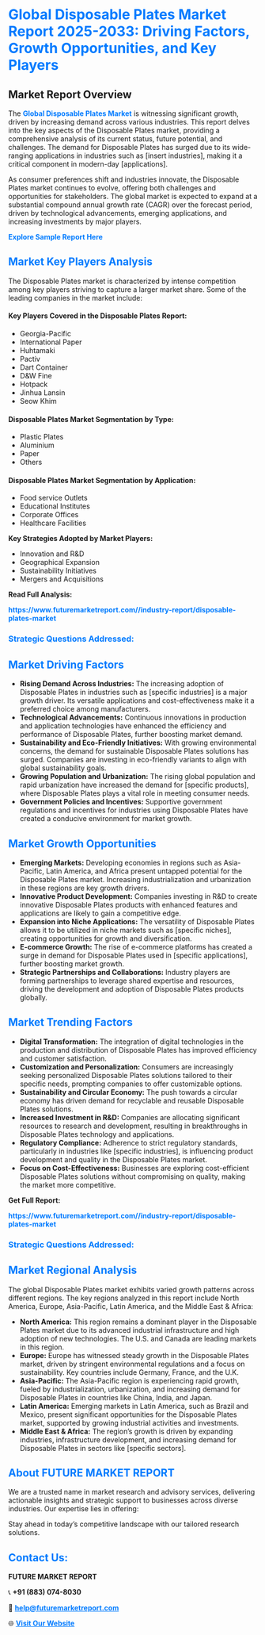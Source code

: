 <h1 style="color: #007BFF;">Global Disposable Plates Market Report 2025-2033: Driving Factors, Growth Opportunities, and Key Players</h1>

<section id="overview">
<h2>Market Report Overview</h2>
<p>The <a href="https://www.futuremarketreport.com//industry-report/disposable-plates-market" style="color: #007BFF; text-decoration: none;"><strong>Global Disposable Plates Market</strong></a> is witnessing significant growth, driven by increasing demand across various industries. This report delves into the key aspects of the Disposable Plates market, providing a comprehensive analysis of its current status, future potential, and challenges. The demand for Disposable Plates has surged due to its wide-ranging applications in industries such as [insert industries], making it a critical component in modern-day [applications].</p>
<p>As consumer preferences shift and industries innovate, the Disposable Plates market continues to evolve, offering both challenges and opportunities for stakeholders. The global market is expected to expand at a substantial compound annual growth rate (CAGR) over the forecast period, driven by technological advancements, emerging applications, and increasing investments by major players.</p>
</section>

<section id="overview">
<p><a href="https://www.futuremarketreport.com//request-sample/reportId=54427" style="color: #007BFF; text-decoration: none;"><strong>Explore Sample Report Here</strong></a></p>
</section>

<section id="key-players">
<h2 style="color: #007BFF;">Market Key Players Analysis</h2>
<p>The Disposable Plates market is characterized by intense competition among key players striving to capture a larger market share. Some of the leading companies in the market include:</p>
<h4>Key Players Covered in the Disposable Plates Report:</h4>
<ul><li>Georgia-Pacific</li><li>International Paper</li><li>Huhtamaki</li><li>Pactiv</li><li>Dart Container</li><li>D&amp;W Fine</li><li>Hotpack</li><li>Jinhua Lansin</li><li>Seow Khim</li></ul>
<h4>Disposable Plates Market Segmentation by Type:</h4>
<ul><li>Plastic Plates</li><li>Aluminium</li><li>Paper</li><li>Others</li></ul>

<h4>Disposable Plates Market Segmentation by Application:</h4>
<ul><li>Food service Outlets</li><li>Educational Institutes</li><li>Corporate Offices</li><li>Healthcare Facilities</li></ul>
<p><strong>Key Strategies Adopted by Market Players:</strong></p>
<ul>
<li>Innovation and R&D</li>
<li>Geographical Expansion</li>
<li>Sustainability Initiatives</li>
<li>Mergers and Acquisitions</li>
</ul>
</section>

<section>
<p><strong>Read Full Analysis: </strong></p><a href="https://www.futuremarketreport.com//industry-report/disposable-plates-market" style="color: #007BFF; text-decoration: none;"><strong>https://www.futuremarketreport.com//industry-report/disposable-plates-market</strong></a>
<h3 style="color: #007BFF;">Strategic Questions Addressed:</h3>
</section>

<section id="driving-factors">
<h2 style="color: #007BFF;">Market Driving Factors</h2>
<ul>
<li><strong>Rising Demand Across Industries:</strong> The increasing adoption of Disposable Plates in industries such as [specific industries] is a major growth driver. Its versatile applications and cost-effectiveness make it a preferred choice among manufacturers.</li>
<li><strong>Technological Advancements:</strong> Continuous innovations in production and application technologies have enhanced the efficiency and performance of Disposable Plates, further boosting market demand.</li>
<li><strong>Sustainability and Eco-Friendly Initiatives:</strong> With growing environmental concerns, the demand for sustainable Disposable Plates solutions has surged. Companies are investing in eco-friendly variants to align with global sustainability goals.</li>
<li><strong>Growing Population and Urbanization:</strong> The rising global population and rapid urbanization have increased the demand for [specific products], where Disposable Plates plays a vital role in meeting consumer needs.</li>
<li><strong>Government Policies and Incentives:</strong> Supportive government regulations and incentives for industries using Disposable Plates have created a conducive environment for market growth.</li>
</ul>
</section>

<section id="growth-opportunities">
<h2 style="color: #007BFF;">Market Growth Opportunities</h2>
<ul>
<li><strong>Emerging Markets:</strong> Developing economies in regions such as Asia-Pacific, Latin America, and Africa present untapped potential for the Disposable Plates market. Increasing industrialization and urbanization in these regions are key growth drivers.</li>
<li><strong>Innovative Product Development:</strong> Companies investing in R&D to create innovative Disposable Plates products with enhanced features and applications are likely to gain a competitive edge.</li>
<li><strong>Expansion into Niche Applications:</strong> The versatility of Disposable Plates allows it to be utilized in niche markets such as [specific niches], creating opportunities for growth and diversification.</li>
<li><strong>E-commerce Growth:</strong> The rise of e-commerce platforms has created a surge in demand for Disposable Plates used in [specific applications], further boosting market growth.</li>
<li><strong>Strategic Partnerships and Collaborations:</strong> Industry players are forming partnerships to leverage shared expertise and resources, driving the development and adoption of Disposable Plates products globally.</li>
</ul>
</section>

<section id="trending-factors">
<h2 style="color: #007BFF;">Market Trending Factors</h2>
<ul>
<li><strong>Digital Transformation:</strong> The integration of digital technologies in the production and distribution of Disposable Plates has improved efficiency and customer satisfaction.</li>
<li><strong>Customization and Personalization:</strong> Consumers are increasingly seeking personalized Disposable Plates solutions tailored to their specific needs, prompting companies to offer customizable options.</li>
<li><strong>Sustainability and Circular Economy:</strong> The push towards a circular economy has driven demand for recyclable and reusable Disposable Plates solutions.</li>
<li><strong>Increased Investment in R&D:</strong> Companies are allocating significant resources to research and development, resulting in breakthroughs in Disposable Plates technology and applications.</li>
<li><strong>Regulatory Compliance:</strong> Adherence to strict regulatory standards, particularly in industries like [specific industries], is influencing product development and quality in the Disposable Plates market.</li>
<li><strong>Focus on Cost-Effectiveness:</strong> Businesses are exploring cost-efficient Disposable Plates solutions without compromising on quality, making the market more competitive.</li>
</ul>
</section>

<section>
<p><strong>Get Full Report: </strong></p><a href="https://www.futuremarketreport.com//industry-report/disposable-plates-market" style="color: #007BFF; text-decoration: none;"><strong>https://www.futuremarketreport.com//industry-report/disposable-plates-market</strong></a>
<h3 style="color: #007BFF;">Strategic Questions Addressed:</h3>
</section>


<section id="regional-analysis">
<h2 style="color: #007BFF;">Market Regional Analysis</h2>
<p>The global Disposable Plates market exhibits varied growth patterns across different regions. The key regions analyzed in this report include North America, Europe, Asia-Pacific, Latin America, and the Middle East & Africa:</p>
<ul>
<li><strong>North America:</strong> This region remains a dominant player in the Disposable Plates market due to its advanced industrial infrastructure and high adoption of new technologies. The U.S. and Canada are leading markets in this region.</li>
<li><strong>Europe:</strong> Europe has witnessed steady growth in the Disposable Plates market, driven by stringent environmental regulations and a focus on sustainability. Key countries include Germany, France, and the U.K.</li>
<li><strong>Asia-Pacific:</strong> The Asia-Pacific region is experiencing rapid growth, fueled by industrialization, urbanization, and increasing demand for Disposable Plates in countries like China, India, and Japan.</li>
<li><strong>Latin America:</strong> Emerging markets in Latin America, such as Brazil and Mexico, present significant opportunities for the Disposable Plates market, supported by growing industrial activities and investments.</li>
<li><strong>Middle East & Africa:</strong> The region’s growth is driven by expanding industries, infrastructure development, and increasing demand for Disposable Plates in sectors like [specific sectors].</li>
</ul>
</section>

<footer>
<h2 style="color: #007BFF;">About FUTURE MARKET REPORT</h2>
<p>We are a trusted name in market research and advisory services, delivering actionable insights and strategic support to businesses across diverse industries. Our expertise lies in offering:</p>

<p>Stay ahead in today’s competitive landscape with our tailored research solutions.</p>

<h2 style="color: #007BFF;">Contact Us:</h2>
<p><strong>FUTURE MARKET REPORT</strong></p>
<p>📞 <strong>+91 (883) 074-8030</strong></p>
<p>📧 <strong><a href="mailto:help@futuremarketreport.com" style="color: #007BFF;">help@futuremarketreport.com</a></strong></p>
<p>🌐 <strong><a href="https://www.futuremarketreport.com/" style="color: #007BFF;">Visit Our Website</a></strong></p>
</footer>